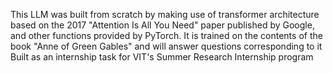 
This LLM was built from scratch by making use of transformer architecture based on the 2017 "Attention Is All You Need" paper published by Google, and other functions provided by PyTorch. It is trained on the contents of the book "Anne of Green Gables" and will answer questions corresponding to it
Built as an internship task for VIT's Summer Research Internship program
